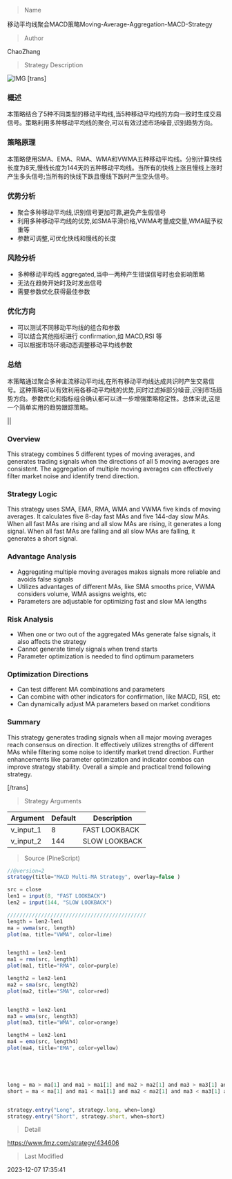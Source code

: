 
> Name

移动平均线聚合MACD策略Moving-Average-Aggregation-MACD-Strategy

> Author

ChaoZhang

> Strategy Description

![IMG](https://www.fmz.com/upload/asset/136ee296fed3d3a4820.png)
[trans]

### 概述
本策略结合了5种不同类型的移动平均线,当5种移动平均线的方向一致时生成交易信号。策略利用多种移动平均线的聚合,可以有效过滤市场噪音,识别趋势方向。

### 策略原理
本策略使用SMA、EMA、RMA、WMA和VWMA五种移动平均线。分别计算快线长度为8天,慢线长度为144天的五种移动平均线。当所有的快线上涨且慢线上涨时产生多头信号;当所有的快线下跌且慢线下跌时产生空头信号。

### 优势分析
- 聚合多种移动平均线,识别信号更加可靠,避免产生假信号
- 利用多种移动平均线的优势,如SMA平滑价格,VWMA考量成交量,WMA赋予权重等
- 参数可调整,可优化快线和慢线的长度

### 风险分析
- 多种移动平均线 aggregated,当中一两种产生错误信号时也会影响策略
- 无法在趋势开始时及时发出信号
- 需要参数优化获得最佳参数

### 优化方向
- 可以测试不同移动平均线的组合和参数
- 可以结合其他指标进行 confirmation,如 MACD,RSI 等
- 可以根据市场环境动态调整移动平均线参数

### 总结
本策略通过聚合多种主流移动平均线,在所有移动平均线达成共识时产生交易信号。这种策略可以有效利用各移动平均线的优势,同时过滤掉部分噪音,识别市场趋势方向。参数优化和指标组合确认都可以进一步增强策略稳定性。总体来说,这是一个简单实用的趋势跟踪策略。

||

### Overview
This strategy combines 5 different types of moving averages, and generates trading signals when the directions of all 5 moving averages are consistent. The aggregation of multiple moving averages can effectively filter market noise and identify trend direction.  

### Strategy Logic
This strategy uses SMA, EMA, RMA, WMA and VWMA five kinds of moving averages. It calculates five 8-day fast MAs and five 144-day slow MAs. When all fast MAs are rising and all slow MAs are rising, it generates a long signal. When all fast MAs are falling and all slow MAs are falling, it generates a short signal.

### Advantage Analysis 
- Aggregating multiple moving averages makes signals more reliable and avoids false signals
- Utilizes advantages of different MAs, like SMA smooths price, VWMA considers volume, WMA assigns weights, etc
- Parameters are adjustable for optimizing fast and slow MA lengths  

### Risk Analysis
- When one or two out of the aggregated MAs generate false signals, it also affects the strategy
- Cannot generate timely signals when trend starts
- Parameter optimization is needed to find optimum parameters  

### Optimization Directions
- Can test different MA combinations and parameters
- Can combine with other indicators for confirmation, like MACD, RSI, etc
- Can dynamically adjust MA parameters based on market conditions  

### Summary
This strategy generates trading signals when all major moving averages reach consensus on direction. It effectively utilizes strengths of different MAs while filtering some noise to identify market trend direction. Further enhancements like parameter optimization and indicator combos can improve strategy stability. Overall a simple and practical trend following strategy.

[/trans]

> Strategy Arguments



|Argument|Default|Description|
|----|----|----|
|v_input_1|8|FAST LOOKBACK|
|v_input_2|144|SLOW LOOKBACK|


> Source (PineScript)

``` javascript
//@version=2
strategy(title="MACD Multi-MA Strategy", overlay=false )

src = close 
len1 = input(8, "FAST LOOKBACK") 
len2 = input(144, "SLOW LOOKBACK")

/////////////////////////////////////////////
length = len2-len1
ma = vwma(src, length)
plot(ma, title="VWMA", color=lime)


length1 = len2-len1
ma1 = rma(src, length1)
plot(ma1, title="RMA", color=purple)

length2 = len2-len1
ma2 = sma(src, length2)
plot(ma2, title="SMA", color=red)


length3 = len2-len1
ma3 = wma(src, length3)
plot(ma3, title="WMA", color=orange)

length4 = len2-len1
ma4 = ema(src, length4)
plot(ma4, title="EMA", color=yellow)





long = ma > ma[1] and ma1 > ma1[1] and ma2 > ma2[1] and ma3 > ma3[1] and ma4 > ma4[1]
short = ma < ma[1] and ma1 < ma1[1] and ma2 < ma2[1] and ma3 < ma3[1] and ma4 < ma4[1]


strategy.entry("Long", strategy.long, when=long)
strategy.entry("Short", strategy.short, when=short)


```

> Detail

https://www.fmz.com/strategy/434606

> Last Modified

2023-12-07 17:35:41
